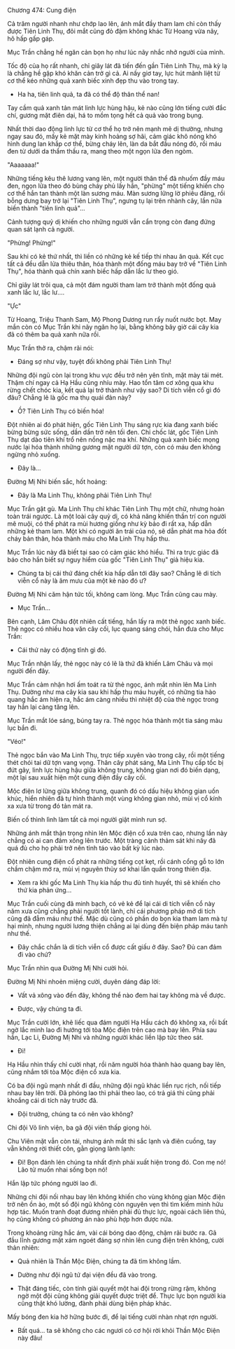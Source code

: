 




Chương 474: Cung điện


Cả trăm người nhanh như chớp lao lên, ánh mắt đầy tham lam chỉ còn thấy được Tiên Linh Thụ, đôi mắt cũng đỏ đậm không khác Từ Hoang vừa nãy, hô hấp gấp gáp.

Mục Trần chẳng hề ngăn cản bọn họ như lúc nãy nhắc nhở người của mình.

Tốc độ của họ rất nhanh, chỉ giây lát đã tiến đến gần Tiên Linh Thụ, mà kỳ lạ là chẳng hề gặp khó khăn cản trở gì cả. Ai nấy giơ tay, lực hút mãnh liệt từ cơ thể kéo những quả xanh biếc xinh đẹp thu vào trong tay.

- Ha ha, tiên linh quả, ta đã có thể độ thân thể nan!

Tay cầm quả xanh tản mát linh lực hùng hậu, kẻ nào cũng lớn tiếng cười đắc chí, gương mặt điên dại, há to mồm tọng hết cả quả vào trong bụng.

Nhất thời dao động linh lực từ cơ thể họ trở nên mạnh mẽ dị thường, nhưng ngay sau đó, mấy kẻ mặt mày kinh hoảng sợ hãi, cảm giác khô nóng khó hình dung lan khắp cơ thể, bừng cháy lên, làn da bắt đầu nóng đỏ, rồi máu đen từ dưới da thẩm thấu ra, mang theo một ngọn lửa đen ngòm.

"Aaaaaaa!"

Những tiếng kêu thê lương vang lên, một người thân thể đã nhuốm đầy máu đen, ngọn lửa theo đó bùng cháy phủ lấy hắn, "phừng" một tiếng khiến cho cơ thể hắn tan thành một làn sương máu. Màn sương lững lờ phiêu đãng, rồi bỗng dưng bay trở lại "Tiên Linh Thụ", ngưng tụ lại trên nhành cây, lần nữa biến thành "tiên linh quả"...

Cảnh tượng quỷ dị khiến cho những người vẫn cẩn trọng còn đang đứng quan sát lạnh cả người.

"Phừng! Phừng!"

Sau khi có kẻ thứ nhất, thì liền có những kẻ kế tiếp thi nhau ăn quả. Kết cục tất cả đều dẫn lửa thiêu thân, hóa thành một đống máu bay trở về "Tiên Linh Thụ", hóa thành quả chín xanh biếc hấp dẫn lắc lư theo gió.

Chỉ giây lát trôi qua, cả một đám người tham lam trở thành một đống quả xanh lắc lư, lắc lư....

"Ực"

Từ Hoang, Triệu Thanh Sam, Mộ Phong Dương run rẩy nuốt nước bọt. May mắn còn có Mục Trần khi nãy ngăn họ lại, bằng không bây giờ cái cây kia đã có thêm ba quả xanh nữa rồi.

Mục Trần thở ra, chậm rãi nói:

- Đáng sợ như vậy, tuyệt đối không phải Tiên Linh Thụ!

Những đội ngũ còn lại trong khu vực đều trở nên yên tĩnh, mặt mày tái mét. Thậm chí ngay cả Hạ Hầu cũng nhíu mày. Hao tổn tâm cơ xông qua khu rừng chết chóc kia, kết quả lại trở thành như vậy sao? Di tích viễn cổ gì đó đâu? Chẳng lẽ là gốc ma thụ quái đản này?

- Ồ? Tiên Linh Thụ có biến hóa!

Đột nhiên ai đó phát hiện, gốc Tiên Linh Thụ sáng rực kia đang xanh biếc bừng bừng sức sống, dần dần trở nên tối đen. Chỉ chốc lát, gốc Tiên Linh Thụ dạt dào tiên khí trổ nên nồng nặc ma khí. Những quả xanh biếc mọng nước lại hóa thành những gương mặt người dữ tợn, còn có máu đen không ngừng nhỏ xuống.

- Đây là...

Đường Mị Nhi biến sắc, hốt hoảng:

- Đây là Ma Linh Thụ, không phải Tiên Linh Thụ!

Mục Trần gật gù. Ma Linh Thụ chỉ khác Tiên Linh Thụ một chữ, nhưng hoàn toàn trái ngược. Là một loài cây quỷ dị, có khả năng khiến thần trí con người mê muội, có thể phát ra mùi hương giống như kỳ bảo đi rất xa, hấp dẫn những kẻ tham lam. Một khi có người ăn trái của nó, sẽ dẫn phát ma hỏa đốt cháy bản thân, hóa thành máu cho Ma Linh Thụ hấp thu.

Mục Trần lúc này đã biết tại sao có cảm giác khó hiểu. Thì ra trực giác đã báo cho hắn biết sự nguy hiểm của gốc "Tiên Linh Thụ" giả hiệu kia.

- Chúng ta bị cái thứ đáng chết kia hấp dẫn tới đây sao? Chẳng lẽ di tích viễn cổ này là âm mưu của một kẻ nào đó ư?

Đường Mị Nhi căm hận tức tối, không cam lòng. Mục Trần cũng cau mày.

- Mục Trần...

Bên cạnh, Lâm Châu đột nhiên cất tiếng, hắn lấy ra một thẻ ngọc xanh biếc. Thẻ ngọc có nhiều hoa văn cây cối, lục quang sáng chói, hắn đưa cho Mục Trần:

- Cái thứ này có động tĩnh gì đó.

Mục Trần nhận lấy, thẻ ngọc này có lẽ là thứ đã khiến Lâm Châu và mọi người đến đây.

Mục Trần cảm nhận hơi ấm toát ra từ thẻ ngọc, ánh mắt nhìn lên Ma Linh Thụ. Dường như ma cây kia sau khi hấp thu máu huyết, có những tia hào quang hắc ám hiện ra, hắc ám càng nhiều thì nhiệt độ của thẻ ngọc trong tay hắn lại càng tăng lên.

Mục Trần mắt lóe sáng, búng tay ra. Thẻ ngọc hóa thành một tia sáng màu lục bắn đi.

"Véo!"

Thẻ ngọc bắn vào Ma Linh Thụ, trực tiếp xuyên vào trong cây, rồi một tiếng thét chói tai dữ tợn vang vọng. Thân cây phát sáng, Ma Linh Thụ cấp tốc bị đứt gãy, linh lực hùng hậu giữa không trung, không gian nơi đó biến dạng, một lại sau xuất hiện một cung điện đầy cây cối.

Mộc điện lơ lửng giữa không trung, quanh đó có dấu hiệu không gian uốn khúc, hiển nhiên đã tự hình thành một vùng không gian nhỏ, mùi vị cổ kính xa xưa từ trong đó tản mát ra.

Biến cố thình lình làm tất cả mọi người giật mình run sợ.

Những ánh mắt thận trọng nhìn lên Mộc điện cổ xưa trên cao, nhưng lần này chẳng có ai can đảm xông lên trước. Một tràng cảnh thảm sát khi nãy đã quá đủ cho họ phải trở nên tỉnh táo vào bất kỳ lúc nào.

Đột nhiên cung điện cổ phát ra những tiếng cọt kẹt, rồi cánh cổng gỗ to lớn chầm chậm mở ra, mùi vị nguyên thủy sơ khai lẩn quẩn trong thiên địa.

- Xem ra khi gốc Ma Linh Thụ kia hấp thu đủ tinh huyết, thì sẽ khiến cho thứ kia phản ứng...

Mục Trần cuối cùng đã minh bạch, có vẻ kẻ để lại cái di tích viễn cổ này năm xưa cũng chẳng phải người tốt lành, chỉ cái phương pháp mở di tích cũng đã đẫm máu như thế. Mặc dù cũng có phần do bọn kia tham lam mà tự hại mình, nhưng người lương thiện chẳng ai lại dùng đến biện pháp máu tanh như thế.

- Đây chắc chắn là di tích viễn cổ được cất giấu ở đây. Sao? Đủ can đảm đi vào chứ?

Mục Trần nhìn qua Đường Mị Nhi cười hỏi.

Đường Mị Nhi nhoẻn miệng cười, duyên dáng đáp lời:

- Vất vả xông vào đến đây, không thể nào đem hai tay không mà về được.

- Được, vậy chúng ta đi.

Mục Trần cười lớn, khẽ liếc qua đám người Hạ Hầu cách đó không xa, rồi bất ngờ lắc mình lao đi hướng tới tòa Mộc điện trên cao mà bay lên. Phía sau hắn, Lạc Li, Đường Mị Nhi và những người khác liền lập tức theo sát.

- Đi!

Hạ Hầu nhìn thấy chỉ cười nhạt, rồi năm người hóa thành hào quang bay lên, cũng nhắm tới tòa Mộc điện cổ xưa kia.

Có ba đội ngũ mạnh nhất đi đầu, những đội ngũ khác liền rục rịch, nối tiếp nhau bay lên trời. Đã phóng lao thì phải theo lao, có trả giá thì cũng phải khoắng cái di tích này trước đã.

- Đội trưởng, chúng ta có nên vào không?

Chi đội Võ linh viện, ba gã đội viên thấp giọng hỏi.

Chu Viên mặt vẫn còn tái, nhưng ánh mắt thì sắc lạnh và điên cuồng, tay vẫn không rời thiết côn, gằn giọng lành lạnh:

- Đi! Bọn đánh lén chúng ta nhất định phải xuất hiện trong đó. Con mẹ nó! Lão tử muốn nhai sống bọn nó!

Hắn lập tức phóng người lao đi.

Những chi đội nối nhau bay lên không khiến cho vùng không gian Mộc điện trở nên ồn ào, một số đội ngũ không còn nguyên vẹn thì tìm kiếm minh hữu hợp tác. Muốn tranh đoạt đương nhiên phải đủ thực lực, ngoài cách liên thủ, họ cũng không có phương án nào phù hợp hơn được nữa.

Trong khoảng rừng hắc ám, vài cái bóng dao động, chậm rãi bước ra. Gã đầu lĩnh gương mặt xám ngoét đáng sợ nhìn lên cung điện trên không, cười thản nhiên:

- Quả nhiên là Thần Mộc Điện, chúng ta đã tìm không lầm.

- Dường như đội ngũ tứ đại viện đều đã vào trong.

- Thật đáng tiếc, còn tính giải quyết một hai đội trong rừng rậm, không ngờ một đội cũng không giải quyết được triệt để. Thực lực bọn người kia cũng thật khó lường, đành phải dùng biện pháp khác.

Mấy bóng đen kia hờ hững bước đi, để lại tiếng cười nhàn nhạt rợn người.

- Bất quá... ta sẽ không cho các ngươi có cơ hội rời khỏi Thần Mộc Điện này đâu!




